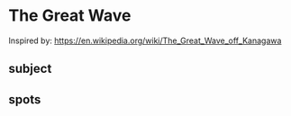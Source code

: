 # The Great Wave

Inspired by:
https://en.wikipedia.org/wiki/The_Great_Wave_off_Kanagawa

## subject

## spots
